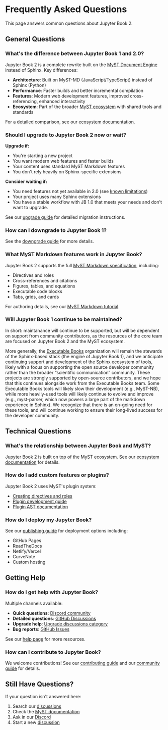 # Frequently Asked Questions

This page answers common questions about Jupyter Book 2.

## General Questions

### What's the difference between Jupyter Book 1 and 2.0?

Jupyter Book 2 is a complete rewrite built on the [MyST Document Engine](https://mystmd.org) instead of Sphinx. Key differences:

- **Architecture**: Built on MyST-MD (JavaScript/TypeScript) instead of Sphinx (Python)
- **Performance**: Faster builds and better incremental compilation
- **Features**: Modern web development features, improved cross-referencing, enhanced interactivity
- **Ecosystem**: Part of the broader [MyST ecosystem](./community/ecosystem.md) with shared tools and standards

For a detailed comparison, see our [ecosystem documentation](./community/ecosystem.md).

### Should I upgrade to Jupyter Book 2 now or wait?

**Upgrade if:**
- You're starting a new project
- You want modern web features and faster builds
- Your content uses standard MyST Markdown features
- You don't rely heavily on Sphinx-specific extensions

**Consider waiting if:**
- You need features not yet available in 2.0 (see [known limitations](#known-limitations))
- Your project uses many Sphinx extensions
- You have a stable workflow with JB 1.0 that meets your needs and don't want to upgrade.

See our [upgrade guide](./upgrade.md) for detailed migration instructions.

### How can I downgrade to Jupyter Book 1?

See the [downgrade guide](./downgrade.md) for more details.

### What MyST Markdown features work in Jupyter Book?

Jupyter Book 2 supports the full [MyST Markdown specification](https://mystmd.org/spec), including:

- Directives and roles
- Cross-references and citations
- Figures, tables, and equations
- Executable code blocks
- Tabs, grids, and cards

For authoring details, see our [MyST Markdown tutorial](./authoring/mystmd.md).

### Will Jupyter Book 1 continue to be maintained?

In short: maintanance will continue to be supported, but will be dependent on support from community contributors, as the resources of the core team are focused on Jupyter Book 2 and the MyST ecosystem.

More generally, the [Executable Books](https://executablebooks.org/) organization will remain the stewards of the Sphinx-based stack (the engine of Jupyter Book 1), and we anticipate continuing support and development of the Sphinx ecosystem of tools, likely with a focus on supporting the open source developer community rather than the broader “scientific communication” community. These projects are strongly supported by open-source contributors, and we hope that this continues alongside work from the Executable Books team. Some Executable Books tools will likely slow their development (e.g., MyST-NB), while more heavily-used tools will likely continue to evolve and improve (e.g., myst-parser, which now powers a large part of the markdown experience in Sphinx). We recognize that there is an on-going need for these tools, and will continue working to ensure their long-lived success for the developer community.


## Technical Questions

### What's the relationship between Jupyter Book and MyST?

Jupyter Book 2 is built on top of the MyST ecosystem. See our [ecosystem documentation](./community/ecosystem.md) for details.

### How do I add custom features or plugins?

Jupyter Book 2 uses MyST's plugin system:

- [Creating directives and roles](./plugins/directives-and-roles.md)
- [Plugin development guide](./plugins/plugins.md)
- [Plugin AST documentation](./plugins/ast.md)

### How do I deploy my Jupyter Book?

See our [publishing guide](./build/publish.md) for deployment options including:

- GitHub Pages
- ReadTheDocs
- Netlify/Vercel
- CurveNote
- Custom hosting

## Getting Help

### How do I get help with Jupyter Book?

Multiple channels available:

- **Quick questions**: [Discord community](https://discord.mystmd.org)
- **Detailed questions**: [GitHub Discussions](https://github.com/orgs/jupyter-book/discussions)
- **Upgrade help**: [Upgrade discussions category](https://github.com/orgs/jupyter-book/discussions/categories/upgrading-jupyterbook)
- **Bug reports**: [GitHub Issues](https://github.com/jupyter-book/jupyter-book/issues)

See our [help page](./community/help.md) for more resources.

### How can I contribute to Jupyter Book?

We welcome contributions! See our [contributing guide](./contribute.md) and our [community guide](./community/community.md) for details.

## Still Have Questions?

If your question isn't answered here:

1. Search our [discussions](https://github.com/orgs/jupyter-book/discussions)
2. Check the [MyST documentation](https://mystmd.org/guide)
3. Ask in our [Discord](https://discord.mystmd.org)
4. Start a new [discussion](https://github.com/orgs/jupyter-book/discussions/new)
